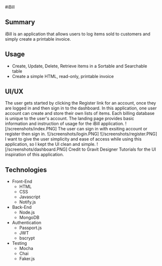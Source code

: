 #iBill 
## Summary
iBill is an application that allows users to log items sold to customers and simply create a printable invoice.
## Usage
- Create, Update, Delete, Retrieve items in a Sortable and Searchable table
- Create a simple HTML, read-only, printable invoice 
## UI/UX
The user gets started by clicking the Register link for an account, once they are logged in  and then sign in to the dashboard. In this application, one user account can create and store their own lists of items. Each billing database is unique to the user's account. 
The landing page provides basic information and instruction of usage for the iBill application.
![/screenshots/index.PNG]
The user can sign in with exsiting account or register then sign in.
![/screenshots/login.PNG] ![/screenshots/register.PNG]
I want to give the user simplicity and ease of access while using this application, so I kept the UI clean and simple.
![/screenshots/dashboard.PNG]
Credit to Gravit Designer Tutorials for the UI inspiration of this application.

## Technologies
* Front-End
    * HTML
    * CSS
    * Javascript
    * Notify.js
* Back-End
    * Node.js
    * MongoDB
* Authentication
    * Passport.js
    * JWT
    * bscrypt
* Testing
    * Mocha
    * Chai
    * Faker.js

